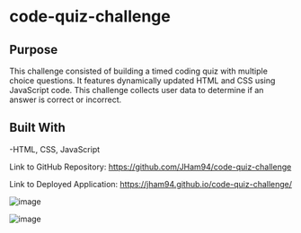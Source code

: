 # code-quiz-challenge

## Purpose

This challenge consisted of building a timed coding quiz with multiple choice questions. It features dynamically updated HTML and CSS using JavaScript code. This challenge collects user data to determine if an answer is correct or incorrect.

## Built With
-HTML, CSS, JavaScript

Link to GitHub Repository: https://github.com/JHam94/code-quiz-challenge

Link to Deployed Application: https://jham94.github.io/code-quiz-challenge/



![image](https://user-images.githubusercontent.com/98374207/160309526-082ba76a-e747-41ec-8f24-28ef2b7e843d.png)

![image](https://user-images.githubusercontent.com/98374207/160309588-232d9687-4ef9-43a5-9654-dbb5b46a4bad.png)